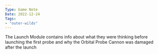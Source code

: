 ```yaml
---
Type: Game Note
Date: 2022-12-24
Tags:
- "outer-wilds"
---
```

The Launch Module contains info about what they were thinking before launching the first probe and why the Orbital Probe Cannon was damaged after the launch